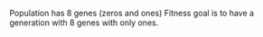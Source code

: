 Population has 8 genes (zeros and ones)
Fitness goal is to have a generation with 8 genes with only ones.
